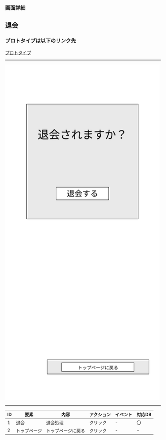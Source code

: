 ### 画面詳細
## 退会
### プロトタイプは以下のリンク先
[プロトタイプ](https://www.figma.com/file/1qrEKi7iktAY3U27hFIezf/Untitled?node-id=0%3A1)
*****
<img src="../img/退会.png" width="500">

*****

| ID | 要素 | 内容 | アクション | イベント | 対応DB |
|----|------|------|-----------|----------|--------|
|1   |退会  |退会処理|クリック  |-         |〇      |
|2   |トップページ|トップページに戻る|クリック|- |- |
